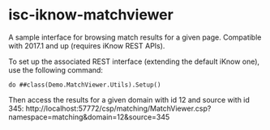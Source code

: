 # isc-iknow-matchviewer
A sample interface for browsing match results for a given page. Compatible with 2017.1 and up (requires iKnow REST APIs).

To set up the associated REST interface (extending the default iKnow one), use the following command:
```
do ##class(Demo.MatchViewer.Utils).Setup()
```

Then access the results for a given domain with id 12 and source with id 345:
http://localhost:57772/csp/matching/MatchViewer.csp?namespace=matching&domain=12&source=345
